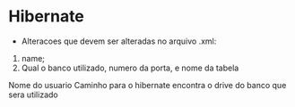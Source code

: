 # Hibernate
- Alteracoes que devem ser alteradas no arquivo .xml: 
1. name;
2. Qual o banco utilizado, numero da porta, e nome da tabela
  <property name="hibernate.connection.url" value="jdbc:MySql://localhost:3306/coursejdbc"/>
  Nome do usuario
  <property name="hibernate.connection.user" value="root"/>
  <!-- Colocar a senha utilizada -->
  <property name="hibernate.connection.password" value="  "/>
  Caminho para o hibernate encontra o drive do banco que sera utilizado
  <property name="hibernate.connection.driver_class" value="com.mysql.jdbc.Driver"/>
